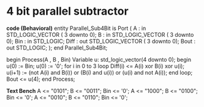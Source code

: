 # 4 bit parallel subtractor
**code (Behavioral)**
entity Parallel_Sub4Bit is
    Port (
        A : in STD_LOGIC_VECTOR ( 3 downto 0);
        B : in STD_LOGIC_VECTOR ( 3 downto 0);
        Bin : in STD_LOGIC;
        Diff : out STD_LOGIC_VECTOR ( 3 downto 0);
        Bout : out STD_LOGIC;
    );
end Parallel_Sub4Bit;

begin
Process(A , B , Bin)
Variable u: std_logic_vector(4 downto 0);
begin
u(0) := Bin;
u(0) := '0';
for i in 0 to 3 loop
Diff(i) <= A(i) xor B(i) xor u(i);
u(i+1) := (not A(i) and B(i)) or (B(i) and u(i)) or (u(i) and not A(i));
end loop;
Bout <= u(4);
end Process;

**Text Bench**
A <= "0101"; B <= "0011"; Bin <= '0';
A <= "1000"; B <= "0100"; Bin <= '0';
A <= "0010"; B <= "0110"; Bin <= '0';
